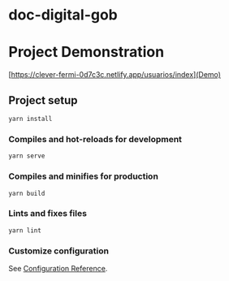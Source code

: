 # doc-digital-gob

# Project Demonstration
[https://clever-fermi-0d7c3c.netlify.app/usuarios/index](Demo)

## Project setup
```
yarn install
```

### Compiles and hot-reloads for development
```
yarn serve
```

### Compiles and minifies for production
```
yarn build
```

### Lints and fixes files
```
yarn lint
```

### Customize configuration
See [Configuration Reference](https://cli.vuejs.org/config/).
